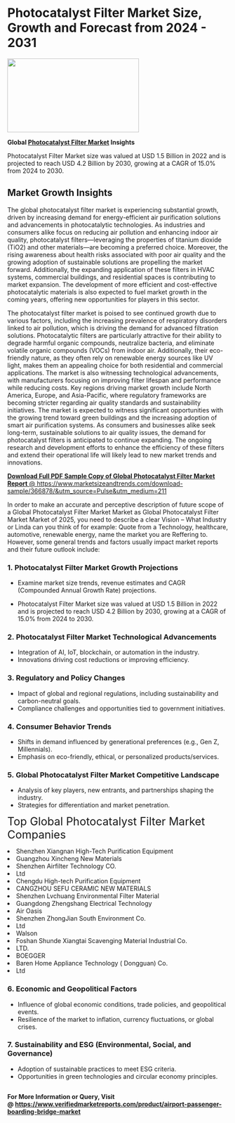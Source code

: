 <H1>Photocatalyst Filter Market Size, Growth and Forecast from 2024 - 2031</H1><img class="aligncenter size-medium wp-image-584254" src="https://thirdeyenews.in/wp-content/uploads/2024/09/Global-Market-Research-300x168.jpeg" alt="" width="300" height="168" /><p><strong>Global&nbsp;<a href="https://www.marketsizeandtrends.com/download-sample/366878/&amp;utm_source=Pulse&amp;utm_medium=211">Photocatalyst Filter Market</a> Insights</strong></p><p>Photocatalyst Filter Market size was valued at USD 1.5 Billion in 2022 and is projected to reach USD 4.2 Billion by 2030, growing at a CAGR of 15.0% from 2024 to 2030.</p><p><h2>Market Growth Insights</h2> <p>The global photocatalyst filter market is experiencing substantial growth, driven by increasing demand for energy-efficient air purification solutions and advancements in photocatalytic technologies. As industries and consumers alike focus on reducing air pollution and enhancing indoor air quality, photocatalyst filters—leveraging the properties of titanium dioxide (TiO2) and other materials—are becoming a preferred choice. Moreover, the rising awareness about health risks associated with poor air quality and the growing adoption of sustainable solutions are propelling the market forward. Additionally, the expanding application of these filters in HVAC systems, commercial buildings, and residential spaces is contributing to market expansion. The development of more efficient and cost-effective photocatalytic materials is also expected to fuel market growth in the coming years, offering new opportunities for players in this sector.</p> <p><a href="#"></a></p> <p>The photocatalyst filter market is poised to see continued growth due to various factors, including the increasing prevalence of respiratory disorders linked to air pollution, which is driving the demand for advanced filtration solutions. Photocatalytic filters are particularly attractive for their ability to degrade harmful organic compounds, neutralize bacteria, and eliminate volatile organic compounds (VOCs) from indoor air. Additionally, their eco-friendly nature, as they often rely on renewable energy sources like UV light, makes them an appealing choice for both residential and commercial applications. The market is also witnessing technological advancements, with manufacturers focusing on improving filter lifespan and performance while reducing costs. Key regions driving market growth include North America, Europe, and Asia-Pacific, where regulatory frameworks are becoming stricter regarding air quality standards and sustainability initiatives. The market is expected to witness significant opportunities with the growing trend toward green buildings and the increasing adoption of smart air purification systems. As consumers and businesses alike seek long-term, sustainable solutions to air quality issues, the demand for photocatalyst filters is anticipated to continue expanding. The ongoing research and development efforts to enhance the efficiency of these filters and extend their operational life will likely lead to new market trends and innovations.</p> <p><a href="#"></p><p><span class=""><strong>Download Full PDF Sample Copy of Global Photocatalyst Filter Market Report</strong> @ <a href="https://www.marketsizeandtrends.com/download-sample/366878/&amp;utm_source=Pulse&amp;utm_medium=211" target="_blank">https://www.marketsizeandtrends.com/download-sample/366878/&amp;utm_source=Pulse&amp;utm_medium=211</a></span></p><p>In order to make an accurate and perceptive description of future scope of a Global&nbsp;Photocatalyst Filter Market Market as Global&nbsp;Photocatalyst Filter Market Market of 2025, you need to describe a clear Vision &ndash; What Industry or Linda can you think of for example: Quote from a Technology, healthcare, automotive, renewable energy, name the market you are Reffering to. However, some general trends and factors usually impact market reports and their future outlook include:</p><h3>1.&nbsp;<strong>Photocatalyst Filter Market Growth Projections</strong></h3><ul><li>Examine market size trends, revenue estimates and CAGR (Compounded Annual Growth Rate) projections.</li><li><p>Photocatalyst Filter Market size was valued at USD 1.5 Billion in 2022 and is projected to reach USD 4.2 Billion by 2030, growing at a CAGR of 15.0% from 2024 to 2030.</p></li></ul><h3>2.&nbsp;<strong>Photocatalyst Filter Market Technological Advancements</strong></h3><ul><li>Integration of AI, IoT, blockchain, or automation in the industry.</li><li>Innovations driving cost reductions or improving efficiency.</li></ul><h3>3.&nbsp;<strong>Regulatory and Policy Changes</strong></h3><ul><li>Impact of global and regional regulations, including sustainability and carbon-neutral goals.</li><li>Compliance challenges and opportunities tied to government initiatives.</li></ul><h3>4.&nbsp;<strong>Consumer Behavior Trends</strong></h3><ul><li>Shifts in demand influenced by generational preferences (e.g., Gen Z, Millennials).</li><li>Emphasis on eco-friendly, ethical, or personalized products/services.</li></ul><h3>5.&nbsp;<strong>Global Photocatalyst Filter Market Competitive Landscape</strong></h3><ul><li>Analysis of key players, new entrants, and partnerships shaping the industry.</li><li>Strategies for differentiation and market penetration.</li></ul><p data-pm-slice="1 1 []"><span style="color: inherit; font-family: inherit; font-size: 25px;">Top Global Photocatalyst Filter Market Companies</span></p><div class="" data-test-id=""><p><li>Shenzhen Xiangnan High-Tech Purification Equipment</li><li> Guangzhou Xincheng New Materials</li><li> Shenzhen Airfilter Technology CO.</li><li> Ltd</li><li> Chengdu High-tech Purification Equipment</li><li> CANGZHOU SEFU CERAMIC NEW MATERIALS</li><li> Shenzhen Lvchuang Environmental Filter Material</li><li> Guangdong Zhengshang Electrical Technology</li><li> Air Oasis</li><li> Shenzhen ZhongJian South Environment Co.</li><li> Ltd</li><li> Walson</li><li> Foshan Shunde Xiangtai Scavenging Material Industrial Co.</li><li>LTD.</li><li> BOEGGER</li><li> Baren Home Appliance Technology ( Dongguan) Co.</li><li> Ltd</li></p></div><h3>6.&nbsp;<strong>Economic and Geopolitical Factors</strong></h3><ul><li>Influence of global economic conditions, trade policies, and geopolitical events.</li><li>Resilience of the market to inflation, currency fluctuations, or global crises.</li></ul><h3>7.&nbsp;<strong>Sustainability and ESG (Environmental, Social, and Governance)</strong></h3><ul><li>Adoption of sustainable practices to meet ESG criteria.</li><li>Opportunities in green technologies and circular economy principles.</li></ul><h2><strong style="font-size: 14px;">For More Information or Query, Visit @&nbsp;</strong><a style="background-color: #ffffff; font-size: 14px;" href="https://www.marketsizeandtrends.com/report/photocatalyst-filter-market/" target="_blank">https://www.verifiedmarketreports.com/product/airport-passenger-boarding-bridge-market</a></h2>
